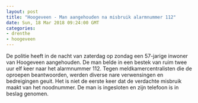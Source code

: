 ```yaml
---
layout: post
title: "Hoogeveen - Man aangehouden na misbruik alarmnummer 112"
date: Sun, 18 Mar 2018 09:24:00 GMT
categories: 
- drenthe 
- hoogeveen 
---
```


De politie heeft in de nacht van zaterdag op zondag een 57-jarige inwoner van Hoogeveen aangehouden. De man belde in een bestek van ruim twee uur elf keer naar het alarmnummer 112. Tegen meldkamercentralisten die de oproepen beantwoorden, werden diverse nare verwensingen en bedreigingen geuit. Het is niet de eerste keer dat de verdachte misbruik maakt van het noodnummer.  De man is ingesloten en zijn telefoon is in beslag genomen.
